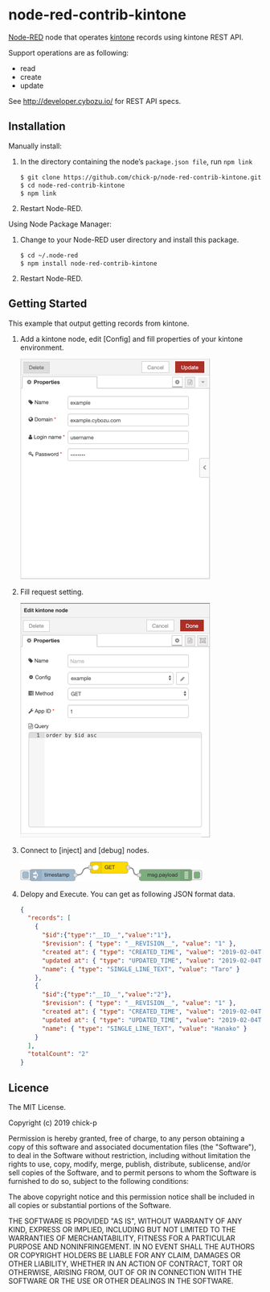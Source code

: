 # node-red-contrib-kintone
[Node-RED](http://nodered.org) node that operates [kintone](https://kintone.cybozu.com) records using kintone REST API. 

Support operations are as following:
  * read
  * create
  * update

See http://developer.cybozu.io/ for REST API specs.

## Installation
Manually install:
1. In the directory containing the node’s `package.json file`, run `npm link`
    ```shell
    $ git clone https://github.com/chick-p/node-red-contrib-kintone.git
    $ cd node-red-contrib-kintone
    $ npm link
    ```
2. Restart Node-RED.

Using Node Package Manager:
1. Change to your Node-RED user directory and install this package.
    ```shell
    $ cd ~/.node-red
    $ npm install node-red-contrib-kintone
    ```
2. Restart Node-RED.

## Getting Started

This example that output getting records from kintone.

1. Add a kintone node, edit [Config] and fill properties of your kintone environment.

    ![width=300](./images/config.png "Config")

2. Fill request setting.

    ![](./images/node.png "kintone Node")

3. Connect to [inject] and [debug] nodes.

    ![](./images/connect.png "Connect")

4. Delopy and Execute. You can get as following JSON format data.
    ```json
    {
      "records": [
        {
          "$id":{"type":"__ID__","value":"1"},
          "$revision": { "type": "__REVISION__", "value": "1" },
          "created at": { "type": "CREATED_TIME", "value": "2019-02-04T00:47:00Z" },
          "updated at": { "type": "UPDATED_TIME", "value": "2019-02-04T00:47:00Z" },
          "name": { "type": "SINGLE_LINE_TEXT", "value": "Taro" }
        },
        {
          "$id":{"type":"__ID__","value":"2"},
          "$revision": { "type": "__REVISION__", "value": "1" },
          "created at": { "type": "CREATED_TIME", "value": "2019-02-04T00:47:00Z" },
          "updated at": { "type": "UPDATED_TIME", "value": "2019-02-04T00:47:00Z" },
          "name": { "type": "SINGLE_LINE_TEXT", "value": "Hanako" }
        }
      ],
      "totalCount": "2"
    }
    ```

## Licence
The MIT License.

Copyright (c) 2019 chick-p

Permission is hereby granted, free of charge, to any person obtaining a copy of this software and associated documentation files (the "Software"), to deal in the Software without restriction, including without limitation the rights to use, copy, modify, merge, publish, distribute, sublicense, and/or sell copies of the Software, and to permit persons to whom the Software is furnished to do so, subject to the following conditions:

The above copyright notice and this permission notice shall be included in all copies or substantial portions of the Software.

THE SOFTWARE IS PROVIDED "AS IS", WITHOUT WARRANTY OF ANY KIND, EXPRESS OR IMPLIED, INCLUDING BUT NOT LIMITED TO THE WARRANTIES OF MERCHANTABILITY, FITNESS FOR A PARTICULAR PURPOSE AND NONINFRINGEMENT. IN NO EVENT SHALL THE AUTHORS OR COPYRIGHT HOLDERS BE LIABLE FOR ANY CLAIM, DAMAGES OR OTHER LIABILITY, WHETHER IN AN ACTION OF CONTRACT, TORT OR OTHERWISE, ARISING FROM, OUT OF OR IN CONNECTION WITH THE SOFTWARE OR THE USE OR OTHER DEALINGS IN THE SOFTWARE.
